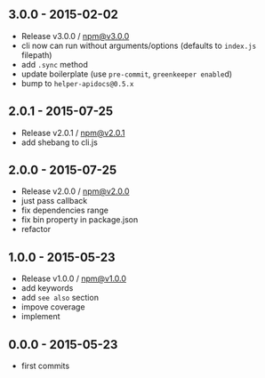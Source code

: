 

## 3.0.0 - 2015-02-02
- Release v3.0.0 / npm@v3.0.0
- cli now can run without arguments/options (defaults to `index.js` filepath)
- add `.sync` method
- update boilerplate (use `pre-commit`, `greenkeeper enable`d)
- bump to `helper-apidocs@0.5.x`

## 2.0.1 - 2015-07-25
- Release v2.0.1 / npm@v2.0.1
- add shebang to cli.js

## 2.0.0 - 2015-07-25
- Release v2.0.0 / npm@v2.0.0
- just pass callback
- fix dependencies range
- fix bin property in package.json
- refactor

## 1.0.0 - 2015-05-23
- Release v1.0.0 / npm@v1.0.0
- add keywords
- add `see also` section
- impove coverage
- implement

## 0.0.0 - 2015-05-23
- first commits